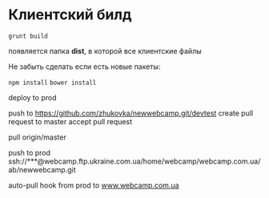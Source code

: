 # Клиентский билд

``grunt build``

появляется папка **dist**, в которой все клиентские файлы


Не забыть сделать если есть новые пакеты:

``npm install``
``bower install``

deploy to prod

push to https://github.com/zhukovka/newwebcamp.git/devtest
create pull request to master
accept pull request

pull origin/master

push to prod  ssh://***@webcamp.ftp.ukraine.com.ua/home/webcamp/webcamp.com.ua/ab/newwebcamp.git

auto-pull hook from prod to www.webcamp.com.ua
